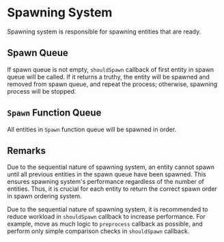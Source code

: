# Spawning System

Spawning system is responsible for spawning entities that are ready.

## Spawn Queue

If spawn queue is not empty, `shouldSpawn` callback of first entity in spawn queue will be called. If it returns a truthy, the entity will be spawned and removed from spawn queue, and repeat the process; otherwise, spawning process will be stopped.

## `Spawn` Function Queue

All entities in `Spawn` function queue will be spawned in order.

## Remarks

Due to the sequential nature of spawning system, an entity cannot spawn until all previous entities in the spawn queue have been spawned. This ensures spawning system's performance regardless of the number of entities. Thus, it is crucial for each entity to return the correct spawn order in spawn ordering system.

Due to the sequential nature of spawning system, it is recommended to reduce workload in `shouldSpawn` callback to increase performance. For example, move as much logic to `preprocess` callback as possible, and perform only simple comparison checks in `shouldSpawn` callback.
